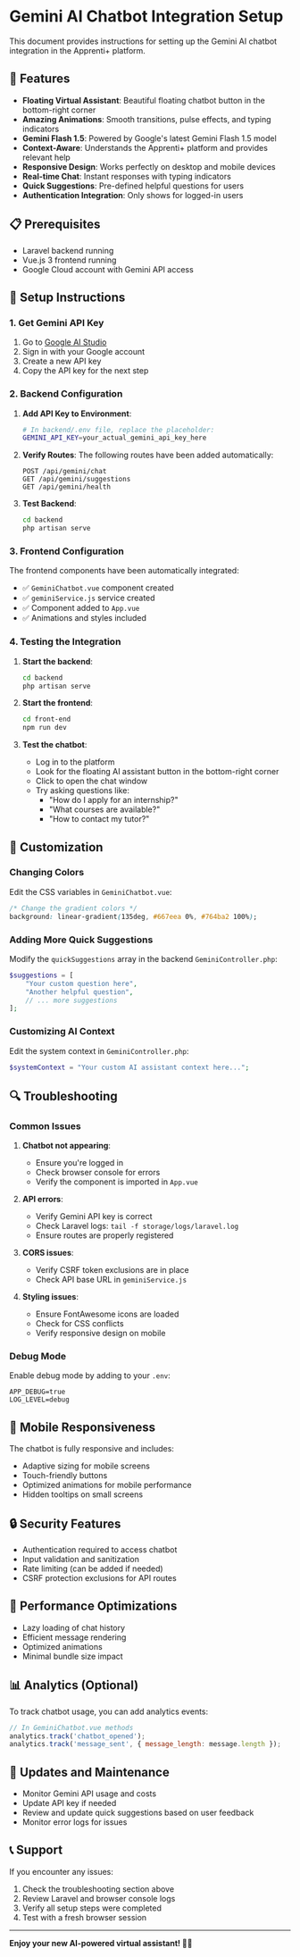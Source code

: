 # Gemini AI Chatbot Integration Setup

This document provides instructions for setting up the Gemini AI chatbot integration in the Apprenti+ platform.

## 🚀 Features

- **Floating Virtual Assistant**: Beautiful floating chatbot button in the bottom-right corner
- **Amazing Animations**: Smooth transitions, pulse effects, and typing indicators
- **Gemini Flash 1.5**: Powered by Google's latest Gemini Flash 1.5 model
- **Context-Aware**: Understands the Apprenti+ platform and provides relevant help
- **Responsive Design**: Works perfectly on desktop and mobile devices
- **Real-time Chat**: Instant responses with typing indicators
- **Quick Suggestions**: Pre-defined helpful questions for users
- **Authentication Integration**: Only shows for logged-in users

## 📋 Prerequisites

- Laravel backend running
- Vue.js 3 frontend running
- Google Cloud account with Gemini API access

## 🔧 Setup Instructions

### 1. Get Gemini API Key

1. Go to [Google AI Studio](https://makersuite.google.com/app/apikey)
2. Sign in with your Google account
3. Create a new API key
4. Copy the API key for the next step

### 2. Backend Configuration

1. **Add API Key to Environment**:
   ```bash
   # In backend/.env file, replace the placeholder:
   GEMINI_API_KEY=your_actual_gemini_api_key_here
   ```

2. **Verify Routes**: The following routes have been added automatically:
   ```
   POST /api/gemini/chat
   GET /api/gemini/suggestions
   GET /api/gemini/health
   ```

3. **Test Backend**:
   ```bash
   cd backend
   php artisan serve
   ```

### 3. Frontend Configuration

The frontend components have been automatically integrated:

- ✅ `GeminiChatbot.vue` component created
- ✅ `geminiService.js` service created
- ✅ Component added to `App.vue`
- ✅ Animations and styles included

### 4. Testing the Integration

1. **Start the backend**:
   ```bash
   cd backend
   php artisan serve
   ```

2. **Start the frontend**:
   ```bash
   cd front-end
   npm run dev
   ```

3. **Test the chatbot**:
   - Log in to the platform
   - Look for the floating AI assistant button in the bottom-right corner
   - Click to open the chat window
   - Try asking questions like:
     - "How do I apply for an internship?"
     - "What courses are available?"
     - "How to contact my tutor?"

## 🎨 Customization

### Changing Colors
Edit the CSS variables in `GeminiChatbot.vue`:
```css
/* Change the gradient colors */
background: linear-gradient(135deg, #667eea 0%, #764ba2 100%);
```

### Adding More Quick Suggestions
Modify the `quickSuggestions` array in the backend `GeminiController.php`:
```php
$suggestions = [
    "Your custom question here",
    "Another helpful question",
    // ... more suggestions
];
```

### Customizing AI Context
Edit the system context in `GeminiController.php`:
```php
$systemContext = "Your custom AI assistant context here...";
```

## 🔍 Troubleshooting

### Common Issues

1. **Chatbot not appearing**:
   - Ensure you're logged in
   - Check browser console for errors
   - Verify the component is imported in `App.vue`

2. **API errors**:
   - Verify Gemini API key is correct
   - Check Laravel logs: `tail -f storage/logs/laravel.log`
   - Ensure routes are properly registered

3. **CORS issues**:
   - Verify CSRF token exclusions are in place
   - Check API base URL in `geminiService.js`

4. **Styling issues**:
   - Ensure FontAwesome icons are loaded
   - Check for CSS conflicts
   - Verify responsive design on mobile

### Debug Mode

Enable debug mode by adding to your `.env`:
```
APP_DEBUG=true
LOG_LEVEL=debug
```

## 📱 Mobile Responsiveness

The chatbot is fully responsive and includes:
- Adaptive sizing for mobile screens
- Touch-friendly buttons
- Optimized animations for mobile performance
- Hidden tooltips on small screens

## 🔒 Security Features

- Authentication required to access chatbot
- Input validation and sanitization
- Rate limiting (can be added if needed)
- CSRF protection exclusions for API routes

## 🚀 Performance Optimizations

- Lazy loading of chat history
- Efficient message rendering
- Optimized animations
- Minimal bundle size impact

## 📊 Analytics (Optional)

To track chatbot usage, you can add analytics events:
```javascript
// In GeminiChatbot.vue methods
analytics.track('chatbot_opened');
analytics.track('message_sent', { message_length: message.length });
```

## 🔄 Updates and Maintenance

- Monitor Gemini API usage and costs
- Update API key if needed
- Review and update quick suggestions based on user feedback
- Monitor error logs for issues

## 📞 Support

If you encounter any issues:
1. Check the troubleshooting section above
2. Review Laravel and browser console logs
3. Verify all setup steps were completed
4. Test with a fresh browser session

---

**Enjoy your new AI-powered virtual assistant! 🤖✨**
